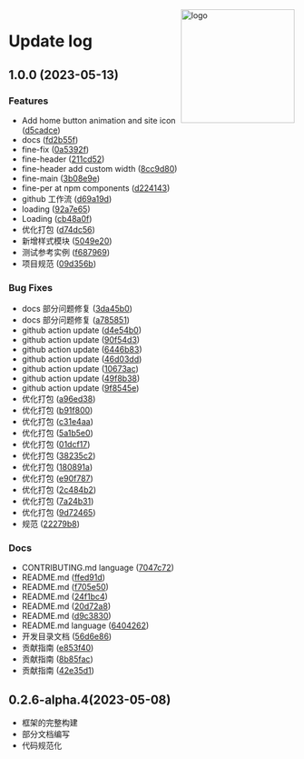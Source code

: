 <img alt="logo" style="float: right;right: 0px" src="https://github.com/jsrac/qionglou/assets/57232813/27cc8391-1b7f-468c-8e53-c14494df3ae0" width="200" div align=right>

# Update log

## 1.0.0 (2023-05-13)

### Features

- Add home button animation and site icon ([d5cadce](https://github.com/jsrac/qionglou/commit/d5cadce1bf623115ab48d5a51fb125c4f78a3839))
- docs ([fd2b55f](https://github.com/jsrac/qionglou/commit/fd2b55fcf0f820fe312339b0d531219561ff402c))
- fine-fix ([0a5392f](https://github.com/jsrac/qionglou/commit/0a5392f3cd712b3c89741781ebbc9c4b1cea617c))
- fine-header ([211cd52](https://github.com/jsrac/qionglou/commit/211cd529548c5d778bc9872339d40e5b948a0ec3))
- fine-header add custom width ([8cc9d80](https://github.com/jsrac/qionglou/commit/8cc9d80af4c41bc313cfedb6523896fbe36e7d4a))
- fine-main ([3b08e9e](https://github.com/jsrac/qionglou/commit/3b08e9e1aab38d89a1513132e41a094341fc6285))
- fine-per at npm components ([d224143](https://github.com/jsrac/qionglou/commit/d224143cc73434675f5b42217e340ff366debef0))
- github 工作流 ([d69a19d](https://github.com/jsrac/qionglou/commit/d69a19d16db14f4a1d34e4a0ff39b5272bbedc6d))
- loading ([92a7e65](https://github.com/jsrac/qionglou/commit/92a7e659fb50ca163b9565263fffe3418414401c))
- Loading ([cb48a0f](https://github.com/jsrac/qionglou/commit/cb48a0fba23f8e9595e3b5be6d3bc66580745f7f))
- 优化打包 ([d74dc56](https://github.com/jsrac/qionglou/commit/d74dc562bfbc5f4f5c3bc260843cb05ef6503a5e))
- 新增样式模块 ([5049e20](https://github.com/jsrac/qionglou/commit/5049e20a945beea530bf229d404afd88b19423b4))
- 测试参考实例 ([f687969](https://github.com/jsrac/qionglou/commit/f68796915910100083804af2b5480e0ce2dcd479))
- 项目规范 ([09d356b](https://github.com/jsrac/qionglou/commit/09d356bc8f5beb150a068d5b2ed6401de0b43f22))

### Bug Fixes

- docs 部分问题修复 ([3da45b0](https://github.com/jsrac/qionglou/commit/3da45b0828aeff2a04c37dae05a65818f7bddde3))
- docs 部分问题修复 ([a785851](https://github.com/jsrac/qionglou/commit/a7858515f16f79e96859799b48208340026ad4c4))
- github action update ([d4e54b0](https://github.com/jsrac/qionglou/commit/d4e54b0ce6d63283f84b4f2169546bd6e7c6be57))
- github action update ([90f54d3](https://github.com/jsrac/qionglou/commit/90f54d37d2c9691506bba05e0e15dd413f83a150))
- github action update ([6446b83](https://github.com/jsrac/qionglou/commit/6446b839657588f71bc2f7b23a26d9b45d20a419))
- github action update ([46d03dd](https://github.com/jsrac/qionglou/commit/46d03dd2cbbc4ad9c3f223cd05e1aa6217590280))
- github action update ([10673ac](https://github.com/jsrac/qionglou/commit/10673ac45199e06f3580eda87228021f368c2f1d))
- github action update ([49f8b38](https://github.com/jsrac/qionglou/commit/49f8b38fef06e0ce18eb06ecc089bc9da041fb39))
- github action update ([9f8545e](https://github.com/jsrac/qionglou/commit/9f8545eebe4661f7965519857dc12afc5ccfe58b))
- 优化打包 ([a96ed38](https://github.com/jsrac/qionglou/commit/a96ed386e3d23ff4f2a7e018969cfd5bd52c7b6e))
- 优化打包 ([b91f800](https://github.com/jsrac/qionglou/commit/b91f800fb7cf2806643a4fd6414045f8707300ba))
- 优化打包 ([c31e4aa](https://github.com/jsrac/qionglou/commit/c31e4aa484dcb3f65a3fbb52b3d68bfeab0783d9))
- 优化打包 ([5a1b5e0](https://github.com/jsrac/qionglou/commit/5a1b5e0b1efb476fa8935c306b27422dfee3f577))
- 优化打包 ([01dcf17](https://github.com/jsrac/qionglou/commit/01dcf1705916342c52dea8f0988f0d96d1ca97d5))
- 优化打包 ([38235c2](https://github.com/jsrac/qionglou/commit/38235c2856c80a833c5f29684174d25c7ff06cfa))
- 优化打包 ([180891a](https://github.com/jsrac/qionglou/commit/180891a7c934ebfed5143bfcce0436d35eebc96e))
- 优化打包 ([e90f787](https://github.com/jsrac/qionglou/commit/e90f787fefc177627171e6d840224807cbd1f0ae))
- 优化打包 ([2c484b2](https://github.com/jsrac/qionglou/commit/2c484b2132f29ed258a43fca9afe2486c7ec9072))
- 优化打包 ([7a24b31](https://github.com/jsrac/qionglou/commit/7a24b316af050c34dd2d786dbe54391a4828dfb2))
- 优化打包 ([9d72465](https://github.com/jsrac/qionglou/commit/9d72465111a65aff9a9042ba952fc52804370e91))
- 规范 ([22279b8](https://github.com/jsrac/qionglou/commit/22279b8be3036a5583c386dabdc7df675e67ef79))

### Docs

- CONTRIBUTING.md language ([7047c72](https://github.com/jsrac/qionglou/commit/7047c7296aa4af0fb3ed17212c3dafd559a6c351))
- README.md ([ffed91d](https://github.com/jsrac/qionglou/commit/ffed91d27db2fd27869301f03550e4eba0f079b5))
- README.md ([f705e50](https://github.com/jsrac/qionglou/commit/f705e50f929c37d76bc2819a36d7a6d545519828))
- README.md ([24f1bc4](https://github.com/jsrac/qionglou/commit/24f1bc419605b0a1abe75b272ee0ac3812c67a49))
- README.md ([20d72a8](https://github.com/jsrac/qionglou/commit/20d72a8c5457ccdff5d4c8ed19a872a800630306))
- README.md ([d9c3830](https://github.com/jsrac/qionglou/commit/d9c38302bf98cc1ef2099913efc743992f265d5f))
- README.md language ([6404262](https://github.com/jsrac/qionglou/commit/6404262361916c72bde5ebb5fb297402b4987393))
- 开发目录文档 ([56d6e86](https://github.com/jsrac/qionglou/commit/56d6e86ad4c9756c22328ed2b5e6971d5cca6278))
- 贡献指南 ([e853f40](https://github.com/jsrac/qionglou/commit/e853f40dee3731b82c25ba9bf924bf65c3d3d501))
- 贡献指南 ([8b85fac](https://github.com/jsrac/qionglou/commit/8b85faca0867aa015d5004721be4d7e21796f177))
- 贡献指南 ([42e35d1](https://github.com/jsrac/qionglou/commit/42e35d14a78430de8b13db1f1ae8c827c3f83e54))

## 0.2.6-alpha.4(2023-05-08)

- 框架的完整构建
- 部分文档编写
- 代码规范化

